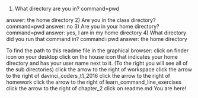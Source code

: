 1) What directory are you in?
command=pwd

answer: the home directory
2) Are you in the class directory?
command=pwd
answer: no
3) Are you in your home directory?
command=pwd
answer: yes, I am in my home directory
4) What directory did you run that command in?
command=pwd
answer: the home directory

To find the path to this readme file in the graphical browser:
click on finder icon on your desktop
click on the house icon that indicates your home directory
and has your user name next to it.
(To the right you will see all of the sub directories)
click the arrow to the right of workspace
click the arrow to the right of davinci_coders_t1_2016
click the arrow to the right of homework
click the arrow to the right of learn_command_line_exercises
click the arrow to the right of chapter_2
click on readme.md
You are here!
